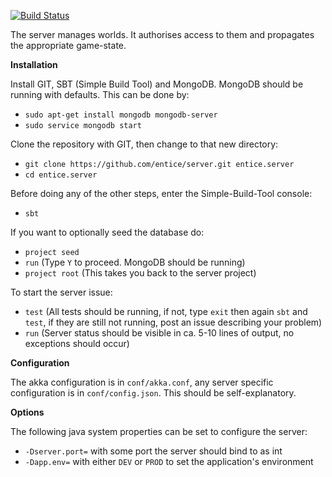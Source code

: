 [![Build Status](https://travis-ci.org/entice/server.svg?branch=master)](https://travis-ci.org/entice/server)

The server manages worlds.
It authorises access to them and propagates the appropriate game-state.

**Installation**

Install GIT, SBT (Simple Build Tool) and MongoDB. MongoDB should be running with defaults.
This can be done by:

- `sudo apt-get install mongodb mongodb-server`
- `sudo service mongodb start`

Clone the repository with GIT, then change to that new directory:

- `git clone https://github.com/entice/server.git entice.server`
- `cd entice.server`

Before doing any of the other steps, enter the Simple-Build-Tool console:

- `sbt`

If you want to optionally seed the database do:

- `project seed`
- `run` (Type `Y` to proceed. MongoDB should be running)
- `project root` (This takes you back to the server project)

To start the server issue:

- `test` (All tests should be running, if not, type `exit` then again `sbt` and `test`, if they are still not running, post an issue describing your problem)
- `run` (Server status should be visible in ca. 5-10 lines of output, no exceptions should occur)


**Configuration**

The akka configuration is in `conf/akka.conf`, any server specific configuration is in `conf/config.json`. This should be self-explanatory.


**Options**

The following java system properties can be set to configure the server:

- `-Dserver.port=` with some port the server should bind to as int
- `-Dapp.env=` with either `DEV` or `PROD` to set the application's environment
